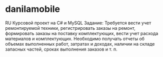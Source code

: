 # danilamobile
RU
Курсовой проект на C# и MySQL
Задание:
Требуется вести учет ремонтируемой техники, регистрировать заказы на ремонт, формировать заказы на поставку комплектующих, вести учет расхода материалов и комплектующих. Необходимо получать отчеты об объемах выполненных работ, затратах и доходах, наличии на складе запасных частей, сроках выполнения заказов и т. п.
